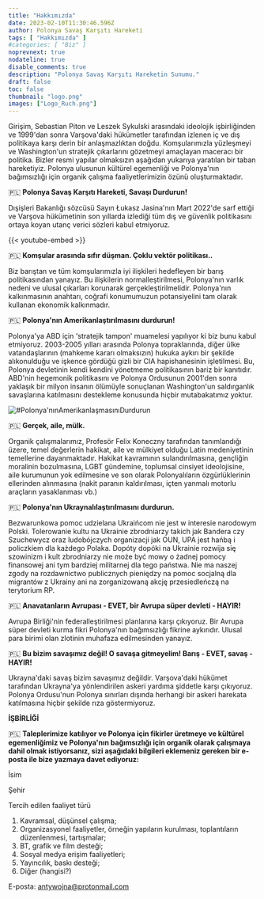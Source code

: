 ```yaml
---
title: "Hakkımızda"
date: 2023-02-10T11:30:46.596Z
author: Polonya Savaş Karşıtı Hareketi
tags: [ "Hakkımızda" ]
#categories: [ "Biz" ]
noprevnext: true
nodateline: true
disable_comments: true
description: "Polonya Savaş Karşıtı Hareketin Sunumu."
draft: false
toc: false
thumbnail: "logo.png"
images: ["Logo_Ruch.png"]
---
```


Girişim, Sebastian Piton ve Leszek Sykulski arasındaki ideolojik işbirliğinden ve 1999'dan sonra Varşova'daki hükümetler tarafından izlenen iç ve dış politikaya karşı derin bir anlaşmazlıktan doğdu. Komşularımızla yüzleşmeyi ve Washington'un stratejik çıkarlarını gözetmeyi amaçlayan maceracı bir politika. Bizler resmi yapılar olmaksızın aşağıdan yukarıya yaratılan bir taban hareketiyiz. Polonya ulusunun kültürel egemenliği ve Polonya'nın bağımsızlığı için organik çalışma faaliyetlerimizin özünü oluşturmaktadır.


🇵🇱 **Polonya Savaş Karşıtı Hareketi, Savaşı Durdurun!**


Dışişleri Bakanlığı sözcüsü Sayın Łukasz Jasina'nın Mart 2022'de sarf ettiği ve Varşova hükümetinin son yıllarda izlediği tüm dış ve güvenlik politikasını ortaya koyan utanç verici sözleri kabul etmiyoruz.


{{< youtube-embed >}}


🇵🇱 **Komşular arasında sıfır düşman. Çoklu vektör politikası..**

Biz barıştan ve tüm komşularımızla iyi ilişkileri hedefleyen bir barış politikasından yanayız. Bu ilişkilerin normalleştirilmesi, Polonya'nın varlık nedeni ve ulusal çıkarları korunarak gerçekleştirilmelidir. Polonya'nın kalkınmasının anahtarı, coğrafi konumumuzun potansiyelini tam olarak kullanan ekonomik kalkınmadır.


🇵🇱 **Polonya'nın Amerikanlaştırılmasını durdurun!**


Polonya'ya ABD için 'stratejik tampon' muamelesi yapılıyor ki biz bunu kabul etmiyoruz. 2003-2005 yılları arasında Polonya topraklarında, diğer ülke vatandaşlarının (mahkeme kararı olmaksızın) hukuka aykırı bir şekilde alıkonulduğu ve işkence gördüğü gizli bir CIA hapishanesinin işletilmesi. Bu, Polonya devletinin kendi kendini yönetmeme politikasının bariz bir kanıtıdır. ABD'nin hegemonik politikasını ve Polonya Ordusunun 2001'den sonra yaklaşık bir milyon insanın ölümüyle sonuçlanan Washington'un saldırganlık savaşlarına katılmasını destekleme konusunda hiçbir mutabakatımız yoktur.


![#Polonya'nınAmerikanlaşmasınıDurdurun](/SAP-1.jpeg)


🇵🇱 **Gerçek, aile, mülk.**


Organik çalışmalarımız, Profesör Felix Koneczny tarafından tanımlandığı üzere, temel değerlerin hakikat, aile ve mülkiyet olduğu Latin medeniyetinin temellerine dayanmaktadır. Hakikat kavramının sulandırılmasına, gençliğin moralinin bozulmasına, LGBT gündemine, toplumsal cinsiyet ideolojisine, aile kurumunun yok edilmesine ve son olarak Polonyalıların özgürlüklerinin ellerinden alınmasına (nakit paranın kaldırılması, içten yanmalı motorlu araçların yasaklanması vb.)


🇵🇱 **Polonya'nın Ukraynalılaştırılmasını durdurun.**


Bezwarunkowa pomoc udzielana Ukraińcom nie jest w interesie narodowym Polski. Tolerowanie kultu na Ukrainie zbrodniarzy takich jak Bandera czy Szuchewycz oraz ludobójczych organizacji jak OUN, UPA jest hańbą i policzkiem dla każdego Polaka. Dopóty dopóki na Ukrainie rozwija się szowinizm i kult zbrodniarzy nie może być mowy o żadnej pomocy finansowej ani tym bardziej militarnej dla tego państwa. Nie ma naszej zgody na rozdawnictwo publicznych pieniędzy na pomoc socjalną dla migrantów z Ukrainy ani na zorganizowaną akcję przesiedleńczą na terytorium RP.


🇵🇱 **Anavatanların Avrupası - EVET, bir Avrupa süper devleti - HAYIR!**


Avrupa Birliği'nin federalleştirilmesi planlarına karşı çıkıyoruz. Bir Avrupa süper devleti kurma fikri Polonya'nın bağımsızlığı fikrine aykırıdır. Ulusal para birimi olan zlotinin muhafaza edilmesinden yanayız.


🇵🇱 **Bu bizim savaşımız değil! O savaşa gitmeyelim! Barış - EVET, savaş - HAYIR!**


Ukrayna'daki savaş bizim savaşımız değildir. Varşova'daki hükümet tarafından Ukrayna'ya yönlendirilen askeri yardıma şiddetle karşı çıkıyoruz. Polonya Ordusu'nun Polonya sınırları dışında herhangi bir askeri harekata katılmasına hiçbir şekilde rıza göstermiyoruz.


**İŞBİRLİĞİ**

🇵🇱 **Taleplerimize katılıyor ve Polonya için fikirler üretmeye ve kültürel egemenliğimiz ve Polonya'nın bağımsızlığı için organik olarak çalışmaya dahil olmak istiyorsanız, sizi aşağıdaki bilgileri eklemeniz gereken bir e-posta ile bize yazmaya davet ediyoruz:**

İsim

Şehir

Tercih edilen faaliyet türü
1. Kavramsal, düşünsel çalışma;
2. Organizasyonel faaliyetler, örneğin yapıların kurulması, toplantıların düzenlenmesi, tartışmalar;
3. BT, grafik ve film desteği;
4. Sosyal medya erişim faaliyetleri;
5. Yayıncılık, baskı desteği;
6. Diğer (hangisi?)

E-posta: antywojna@protonmail.com
